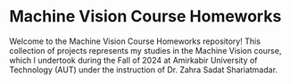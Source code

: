 # Machine Vision Course Homeworks

Welcome to the Machine Vision Course Homeworks repository! This collection of projects represents my studies in the Machine Vision course, which I undertook during the Fall of 2024 at Amirkabir University of Technology (AUT) under the instruction of Dr. Zahra Sadat Shariatmadar. 
